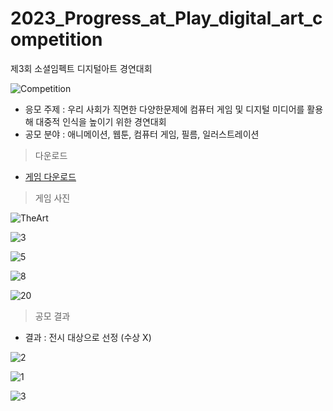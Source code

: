 # 2023_Progress_at_Play_digital_art_competition
제3회 소셜임펙트 디지털아트 경연대회


![Competition](https://user-images.githubusercontent.com/36596037/225008712-73a67160-de15-418b-81ee-18fbd91060d5.jpg)


 * 응모 주제 : 우리 사회가 직면한 다양한문제에 컴퓨터 게임 및 디지털 미디어를 활용해 대중적 인식을 높이기 위한 경연대회
 * 공모 분야 : 애니메이션, 웹툰, 컴퓨터 게임, 필름, 일러스트레이션
 
> 다운로드
  *  [게임 다운로드](https://drive.google.com/file/d/1ibwVE0JYuLxQImCjnmh4OJIjYA8taOsZ/view?usp=sharing)

> 게임 사진

![TheArt](https://github.com/UihwanLee/2023_Progress_at_Play_digital_art_competition/assets/36596037/494fb150-d749-42d2-9f81-8be6bf81af2f)

![3](https://github.com/UihwanLee/2023_Progress_at_Play_digital_art_competition/assets/36596037/d10c2e77-e18f-46b6-8d63-222b474658a2)

![5](https://github.com/UihwanLee/2023_Progress_at_Play_digital_art_competition/assets/36596037/fe83be40-526a-48d5-a8bb-ca916b339bb4)

![8](https://github.com/UihwanLee/2023_Progress_at_Play_digital_art_competition/assets/36596037/a6c92dfd-1973-4e32-a26a-8034c033c0e4)

![20](https://github.com/UihwanLee/2023_Progress_at_Play_digital_art_competition/assets/36596037/68a0a64e-30f5-4f6e-bbb0-b8c2e9a72e88)

> 공모 결과

 * 결과 :  전시 대상으로 선정 (수상 X)

![2](https://github.com/UihwanLee/2023_Progress_at_Play_digital_art_competition/assets/36596037/2eddb845-533a-4d0b-910b-efbf50a0cefb)

![1](https://github.com/UihwanLee/2023_Progress_at_Play_digital_art_competition/assets/36596037/71ff505d-c326-4453-89e5-13edfc8ddc89)

![3](https://github.com/UihwanLee/2023_Progress_at_Play_digital_art_competition/assets/36596037/19244a82-be39-4b70-a6c7-356a7bb2a69a)



